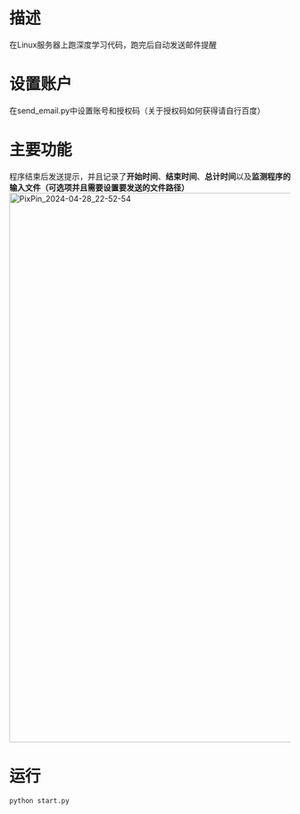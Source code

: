 # 描述
在Linux服务器上跑深度学习代码，跑完后自动发送邮件提醒
# 设置账户
在send_email.py中设置账号和授权码（关于授权码如何获得请自行百度）
# 主要功能
程序结束后发送提示，并且记录了**开始时间**、**结束时间**、**总计时间**以及**监测程序的输入文件（可选项并且需要设置要发送的文件路径）**
<img width="985" alt="PixPin_2024-04-28_22-52-54" src="https://github.com/kcarol1/auto_send_reminding-s_email/assets/97381622/35635b28-7773-4ddd-97bc-33bfbf286399">
# 运行
```
python start.py